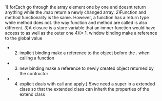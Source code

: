 1).forEach go through the array element one by one and doesnt return anything while the .map return a newly changed array.
2)Function and method functionality is the same. However, a function has a return type while method does not. the way function and method are called is also different.
3)A closure is a store variable that an innner function would have access to as well as the outer one
4){* 1. window binding make a reference to the global value
* 2. implicit binding make a reference to the object before the . when calling a function
* 3. new binding make a reference to newly created object returned by the contructor
* 4. explicit deals with call and apply.}
5)we need a super in a extended class so that the extended class can inherit the properties of the extend class
